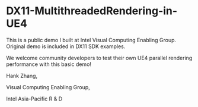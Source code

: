# DX11-MultithreadedRendering-in-UE4

This is a public demo I built at Intel Visual Computing Enabling Group. Original demo is included in DX11 SDK examples.

We welcome community developers to test their own UE4 parallel rendering performance with this basic demo!

Hank Zhang, 

Visual Computing Enabling Group, 

Intel Asia-Pacific R & D
